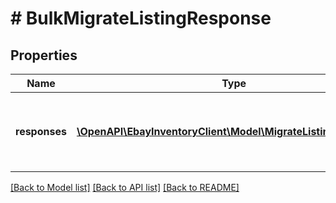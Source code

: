 # # BulkMigrateListingResponse

## Properties

Name | Type | Description | Notes
------------ | ------------- | ------------- | -------------
**responses** | [**\OpenAPI\EbayInventoryClient\Model\MigrateListingResponse[]**](MigrateListingResponse.md) | This is the base container of the response payload of the &lt;strong&gt;bulkMigrateListings&lt;/strong&gt; call. The results of each attempted listing migration is captured under this container. | [optional]

[[Back to Model list]](../../README.md#models) [[Back to API list]](../../README.md#endpoints) [[Back to README]](../../README.md)
